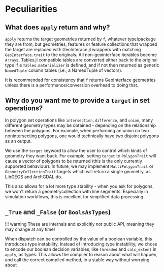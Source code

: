 # Peculiarities

## What does `apply` return and why?

`apply` returns the target geometries returned by `f`, whatever type/package they are from, but geometries, features or feature collections that wrapped the target are replaced with GeoInterace.jl wrappers with matching `GeoInterface.trait` to the originals. All non-geointerface iterables become `Array`s. Tables.jl compatible tables are converted either back to the original type if a `Tables.materializer` is defined, and if not then returned as generic `NamedTuple` column tables (i.e., a NamedTuple of vectors).

 It is recommended for consistency that `f` returns GeoInterface geometries unless there is a performance/conversion overhead to doing that. 

## Why do you want me to provide a `target` in set operations?

In polygon set operations like `intersection`, `difference`, and `union`, many different geometry types may be obtained - depending on the relationship between the polygons.  For example, when performing an union on two nonintersecting polygons, one would technically have two disjoint polygons as an output.

We use the `target` keyword to allow the user to control which kinds of geometry they want back.  For example, setting `target` to `PolygonTrait` will cause a vector of polygons to be returned (this is the only currently supported behaviour).  In future, we may implement `MultiPolygonTrait` or `GeometryCollectionTrait` targets which will return a single geometry, as LibGEOS and ArchGDAL do.

This also allows for a lot more type stability - when you ask for polygons, we won't return a geometrycollection with line segments.  Especially in simulation workflows, this is excellent for simplified data processing.

## `_True` and `_False` (or `BoolsAsTypes`)

!!! warning
    These are internals and explicitly *not* public API,
    meaning they may change at any time!

When dispatch can be controlled by the value of a boolean variable, this introduces type instability.  Instead of introducing type instability, we chose to encode our boolean decision variables, like `threaded` and `calc_extent` in `apply`, as types.  This allows the compiler to reason about what will happen, and call the correct compiled method, in a stable way without worrying about 